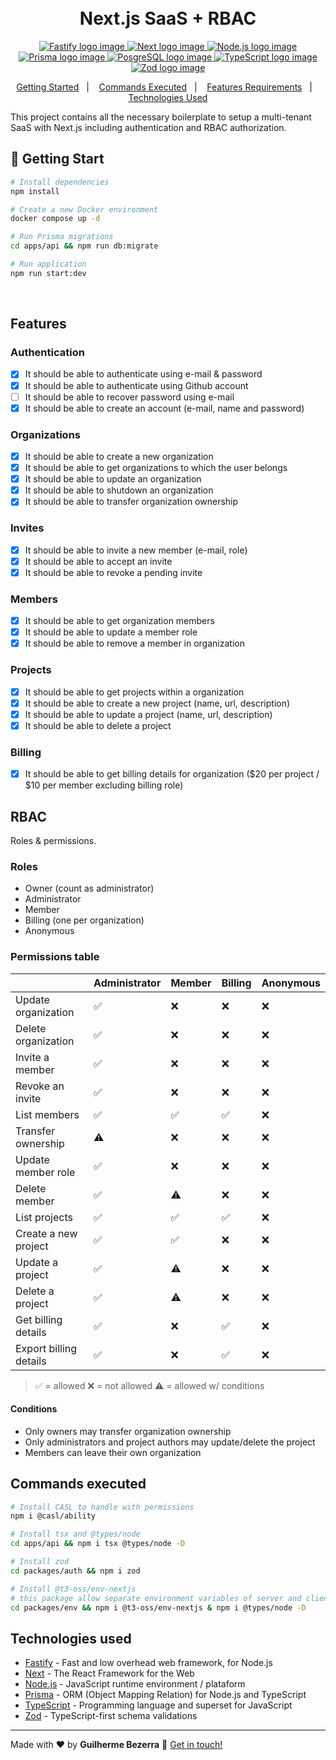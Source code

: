<h1 align="center">
    <br>
    Next.js SaaS + RBAC
</h1>

<p align="center">
  <a href="https://fastify.io">
    <img alt="Fastify logo image" src="https://img.shields.io/badge/fastify-20232A?style=flat&logo=fastify&logoColor=white">
  </a>

  <a href="https://nextjs.org">
    <img alt="Next logo image" src="https://img.shields.io/badge/next-v15.0.3-43853D?style=flat&logo=next.js&logoColor=white&labelColor=20232A&color=5a5a5a">
  </a>

  <a href="https://nodejs.org">
    <img alt="Node.js logo image" src="https://img.shields.io/badge/node.js-v20.16.0-43853D?style=flat&logo=node.js&logoColor=white&labelColor=43853D&color=5a5a5a">
  </a>

  <a href="https://www.prisma.io">
    <img alt="Prisma logo image" src="https://img.shields.io/badge/Prisma-3982CE?style=flat&logo=Prisma&logoColor=white" />
  </a>

  <a href="https://www.postgresql.org">
    <img alt="PosgreSQL logo image" src="https://img.shields.io/badge/PostgreSQL-316192?style=flat-&logo=postgresql&logoColor=white"  />
  </a>

  <a href="https://www.typescriptlang.org">
    <img alt="TypeScript logo image" src="https://img.shields.io/badge/typescript-007acc?style=flat&logo=typescript&logoColor=white">
  </a>

  <a href="https://zod.dev" alt="Zod - TypeScript-first schema validation with static type inference">
    <img alt="Zod logo image" src="https://img.shields.io/badge/Zod-274d82?style=flat&logo=zod&logoColor=white" />
  </a>
</p>

<p align="center">
    <a href="#start" alt="Getting Started">Getting Started</a>&nbsp;&nbsp;&nbsp;|&nbsp;&nbsp;&nbsp;
    <a href="#commands" alt="Commands executed">Commands Executed</a>&nbsp;&nbsp;&nbsp;|&nbsp;&nbsp;&nbsp;
    <a href="#features" alt="Features requirements">Features Requirements</a>&nbsp;&nbsp;&nbsp;|&nbsp;&nbsp;&nbsp;
    <a href="#technologies" alt="Technologies used">Technologies Used</a>
</p>

This project contains all the necessary boilerplate to setup a multi-tenant SaaS with Next.js including authentication and RBAC authorization.

## 🚀 Getting Start <a name = "start"></a>

```bash
# Install dependencies
npm install

# Create a new Docker environment
docker compose up -d

# Run Prisma migrations
cd apps/api && npm run db:migrate

# Run application
npm run start:dev
```

<br>

## Features <a name = "features"></a>

### Authentication

- [x] It should be able to authenticate using e-mail & password
- [x] It should be able to authenticate using Github account
- [ ] It should be able to recover password using e-mail
- [x] It should be able to create an account (e-mail, name and password)

### Organizations

- [x] It should be able to create a new organization
- [x] It should be able to get organizations to which the user belongs
- [x] It should be able to update an organization
- [x] It should be able to shutdown an organization
- [x] It should be able to transfer organization ownership

### Invites

- [x] It should be able to invite a new member (e-mail, role)
- [x] It should be able to accept an invite
- [x] It should be able to revoke a pending invite

### Members

- [x] It should be able to get organization members
- [x] It should be able to update a member role
- [x] It should be able to remove a member in organization

### Projects

- [x] It should be able to get projects within a organization
- [x] It should be able to create a new project (name, url, description)
- [x] It should be able to update a project (name, url, description)
- [x] It should be able to delete a project

### Billing

- [x] It should be able to get billing details for organization ($20 per project / $10 per member excluding billing role)

## RBAC

Roles & permissions.

### Roles

- Owner (count as administrator)
- Administrator
- Member
- Billing (one per organization)
- Anonymous

### Permissions table
|                          | Administrator | Member | Billing | Anonymous |
| ------------------------ | ------------- | ------ | ------- | --------- |
| Update organization      | ✅            | ❌     | ❌      | ❌        |
| Delete organization      | ✅            | ❌     | ❌      | ❌        |
| Invite a member          | ✅            | ❌     | ❌      | ❌        |
| Revoke an invite         | ✅            | ❌     | ❌      | ❌        |
| List members             | ✅            | ✅     | ✅      | ❌        |
| Transfer ownership       | ⚠️            | ❌     | ❌      | ❌        |
| Update member role       | ✅            | ❌     | ❌      | ❌        |
| Delete member            | ✅            | ⚠️     | ❌      | ❌        |
| List projects            | ✅            | ✅     | ✅      | ❌        |
| Create a new project     | ✅            | ✅     | ❌      | ❌        |
| Update a project         | ✅            | ⚠️     | ❌      | ❌        |
| Delete a project         | ✅            | ⚠️     | ❌      | ❌        |
| Get billing details      | ✅            | ❌     | ✅      | ❌        |
| Export billing details   | ✅            | ❌     | ✅      | ❌        |
> ✅ = allowed
> ❌ = not allowed
> ⚠️ = allowed w/ conditions

#### Conditions
- Only owners may transfer organization ownership
- Only administrators and project authors may update/delete the project
- Members can leave their own organization

## Commands executed <a name = "commands"></a>

```bash
# Install CASL to handle with permissions
npm i @casl/ability  

# Install tsx and @types/node
cd apps/api && npm i tsx @types/node -D

# Install zod
cd packages/auth && npm i zod 

# Install @t3-oss/env-nextjs 
# this package allow separate environment variables of server and client
cd packages/env && npm i @t3-oss/env-nextjs & npm i @types/node -D
```

## Technologies used <a name="technologies"></a>

- [Fastify](https://fastify.io "Fastify - Fast and low overhead web framework, for Node.js") - Fast and low overhead web framework, for Node.js
- [Next](https://nextjs.org "Next - The React Framework for the Web") - The React Framework for the Web
- [Node.js](https://nodejs.org "Node.js") - JavaScript runtime environment / plataform
- [Prisma](https://www.prisma.io "Prisma ORM") - ORM (Object Mapping Relation) for Node.js and TypeScript
- [TypeScript](https://www.typescriptlang.org "TypeScript") - Programming language and superset for JavaScript
- [Zod](https://zod.dev "Zod") - TypeScript-first schema validations

---
Made with ❤️ by **Guilherme Bezerra** 👋 [Get in touch!](https://www.linkedin.com/in/gbdsantos)
